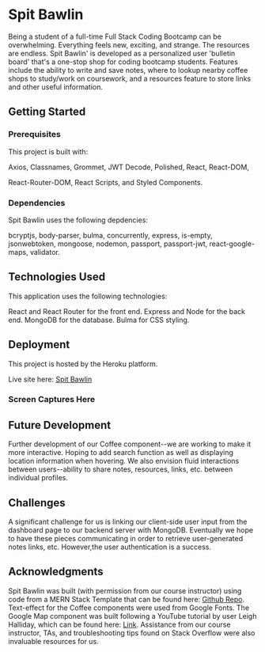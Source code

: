 # Spit Bawlin

Being a student of a full-time Full Stack Coding Bootcamp can be overwhelming. Everything feels new, exciting, and strange. The resources are endless. Spit Bawlin' is developed as a personalized user 'bulletin board' that's a one-stop shop for coding bootcamp students. Features include the ability to write and save notes, where to lookup nearby coffee shops to study/work on coursework, and a resources feature to store links and other useful information.

## Getting Started

### Prerequisites

This project is built with:

Axios, Classnames, Grommet, JWT Decode, Polished, React, React-DOM, 

React-Router-DOM, React Scripts, and Styled Components.

### Dependencies

Spit Bawlin uses the following depdencies:

bcryptjs, body-parser, bulma, concurrently, express, is-empty, jsonwebtoken, mongoose, nodemon, passport, passport-jwt, react-google-maps, validator.

## Technologies Used

This application uses the following technologies:

React and React Router for the front end.
Express and Node for the back end.
MongoDB for the database.
Bulma for CSS styling.


## Deployment

This project is hosted by the Heroku platform.

Live site here: [Spit Bawlin](https://spit-bawlin.herokuapp.com/)

### Screen Captures Here


## Future Development

Further development of our Coffee component--we are working to make it more interactive. Hoping to add search function as well as displaying location information when hovering. We also envision fluid interactions between users--ability to share notes, resources, links, etc. between individual profiles.

## Challenges

A significant challenge for us is linking our client-side user input from the dashboard page to our backend server with MongoDB. Eventually we hope to have these pieces communicating in order to retrieve user-generated notes links, etc. However,the user authentication is a success.

## Acknowledgments

Spit Bawlin was built (with permission from our course instructor) using code from a MERN Stack Template that can be found here: [Github Repo](https://github.com/bcbrian/mern-template). Text-effect for the Coffee components were used from Google Fonts. The Google Map component was built following a YouTube tutorial by user Leigh Halliday, which can be found here: [Link](https://www.youtube.com/watch?v=Pf7g32CwX_s). Assistance from our course instructor, TAs, and troubleshooting tips found on Stack Overflow were also invaluable resources for us.